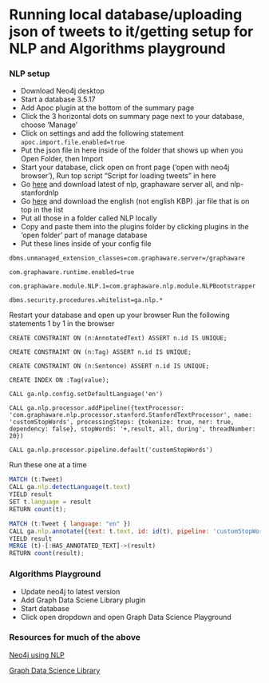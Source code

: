 # Running local database/uploading json of tweets to it/getting setup for NLP and Algorithms playground

### NLP setup
- Download Neo4j desktop 
- Start a database 3.5.17
- Add Apoc plugin at the bottom of the summary page
- Click the 3 horizontal dots on summary page next to your database, choose ‘Manage’
- Click on settings and add the following statement
    `apoc.import.file.enabled=true`
- Put the json file in here inside of the folder that shows up when you Open Folder, then Import
- Start your database, click open on front page (‘open with neo4j browser’), Run top script “Script for loading tweets” in here
- Go [here](https://products.graphaware.com/) and download latest of nlp, graphaware server all, and nlp-stanfordnlp
- Go [here](https://stanfordnlp.github.io/CoreNLP/#download) and download the english (not english KBP) .jar file that is on top in the list
- Put all those in a folder called NLP locally
- Copy and paste them into the plugins folder by clicking plugins in the ‘open folder’ part of manage database
- Put these lines inside of your config file
```
dbms.unmanaged_extension_classes=com.graphaware.server=/graphaware
```
```
com.graphaware.runtime.enabled=true
```
```
com.graphaware.module.NLP.1=com.graphaware.nlp.module.NLPBootstrapper
```
```
dbms.security.procedures.whitelist=ga.nlp.*
```
Restart your database and open up your browser Run the following statements 1 by 1 in the browser

```
CREATE CONSTRAINT ON (n:AnnotatedText) ASSERT n.id IS UNIQUE;
```
```
CREATE CONSTRAINT ON (n:Tag) ASSERT n.id IS UNIQUE;
```
```
CREATE CONSTRAINT ON (n:Sentence) ASSERT n.id IS UNIQUE;
```
```
CREATE INDEX ON :Tag(value);
```
```
CALL ga.nlp.config.setDefaultLanguage('en')
```
```
CALL ga.nlp.processor.addPipeline({textProcessor: 'com.graphaware.nlp.processor.stanford.StanfordTextProcessor', name: 'customStopWords', processingSteps: {tokenize: true, ner: true, dependency: false}, stopWords: '+,result, all, during', threadNumber: 20})
```
```
CALL ga.nlp.processor.pipeline.default('customStopWords')
```

Run these one at a time
```javascript
MATCH (t:Tweet)
CALL ga.nlp.detectLanguage(t.text)
YIELD result
SET t.language = result
RETURN count(t);
```

```javascript
MATCH (t:Tweet { language: "en" })
CALL ga.nlp.annotate({text: t.text, id: id(t), pipeline: 'customStopWords'})
YIELD result
MERGE (t)-[:HAS_ANNOTATED_TEXT]->(result)
RETURN count(result);
```

### Algorithms Playground
- Update neo4j to latest version
- Add Graph Data Sciene Library plugin
- Start database
- Click open dropdown and open Graph Data Science Playground



### Resources for much of the above

[Neo4j using NLP](https://medium.com/neo4j/using-nlp-in-neo4j-ac40bc92196f)

[Graph Data Science Library](https://medium.com/neo4j/the-graph-algorithms-playground-and-graph-data-science-library-69575a0fb329)

